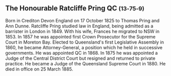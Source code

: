 ## The Honourable Ratcliffe Pring QC <small>(13‑75‑9)</small>

Born in Crediton Devon England on 17 October 1825 to Thomas Pring and Ann Dunne. Ratcliffe Pring studied law in England, being admitted as a barrister in London in 1849. With his wife, Frances he migrated to NSW in 1853. In 1857 he was appointed first Crown Prosecutor for the Supreme Court in Moreton Bay. Elected to Queensland's first Legislative Assembly in 1860, he became Attorney-General, a position which he held in successive governments. He was appointed QC in 1868. In 1875 he was appointed a Judge of the Central District Court but resigned and returned to private practice. He became a Judge of the Queensland Supreme Court in 1880. He died in office on 25 March 1885.
